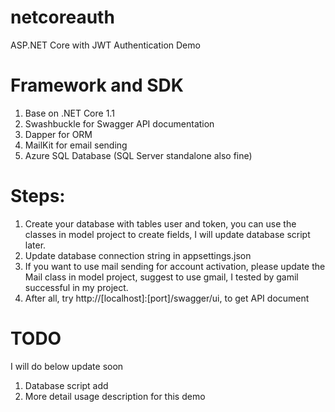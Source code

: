 # netcoreauth
ASP.NET Core with JWT Authentication Demo

# Framework and SDK
1. Base on .NET Core 1.1
2. Swashbuckle for Swagger API documentation
3. Dapper for ORM
4. MailKit for email sending
5. Azure SQL Database (SQL Server standalone also fine)

# Steps:
1. Create your database with tables user and token, you can use the classes in model project to create fields, I will update database script later.
2. Update database connection string in appsettings.json
3. If you want to use mail sending for account activation, please update the Mail class in model project, suggest to use gmail, I tested by gamil successful in my project. 
4. After all, try http://[localhost]:[port]/swagger/ui, to get API document

# TODO
I will do below update soon
1. Database script add
2. More detail usage description for this demo
